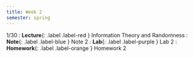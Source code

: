 ```yaml
---
title: Week 2
semester: spring
---
```


1/30
: **Lecture**{: .label .label-red } Information Theory and Randomness
: **Note**{: .label .label-blue } Note 2
: **Lab**{: .label .label-purple } Lab 2
: **Homework**{: .label .label-orange } Homework 2
